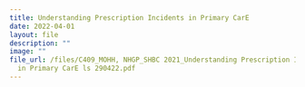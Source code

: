 ```yaml
---
title: Understanding Prescription Incidents in Primary CarE
date: 2022-04-01
layout: file
description: ""
image: ""
file_url: /files/C409_MOHH, NHGP_SHBC 2021_Understanding Prescription Incidents
  in Primary CarE ls 290422.pdf
---
```

